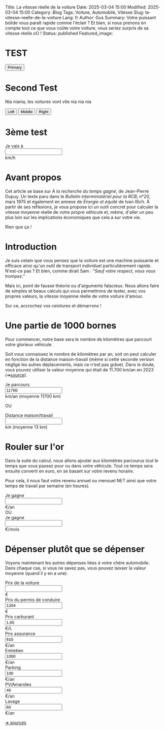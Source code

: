 Title: La vitesse réelle de la voiture
Date: 2025-03-04 15:00
Modified: 2025-03-04 15:00
Category: Blog
Tags: Voiture, Automobile, Vitesse
Slug: la-vitesse-reelle-de-la-voiture
Lang: fr
Author: Gus
Summary: Votre puissant bolide vous paraît rapide comme l'éclair ? Et bien, si nous prenons en compte tout ce que vous coûte votre voiture, vous seriez surpris de sa vitesse réelle oO !
Status: published
Featured_image: 

# TEST

<button type="button" class="btn btn-primary">Primary</button>

# Second Test

Nia niania, les voitures vont vite nia nia nia
<div class="btn-group" role="group" aria-label="Basic example">
  <button type="button" class="btn btn-secondary">Left</button>
  <button type="button" class="btn btn-secondary">Middle</button>
  <button type="button" class="btn btn-secondary">Right</button>
</div>

# 3ème test

<div class="input-group mb-3">
  <div class="input-group-prepend">
    <span class="input-group-text">Je vais à </span>
  </div>
  <input type="text" class="form-control" aria-label="Amount (to the nearest dollar)">
  <div class="input-group-append">
    <span class="input-group-text">km/h</span>
  </div>
</div>

# Avant propos

Cet article se base sur *À la recherche du temps gagné*, de Jean-Pierre Dupuy.
Un texte paru dans le *Bulletin interministériel pour la RCB*, n°20, mars 1975 et également en annexe de *Énergie et équité* de Ivan Illich.
À partir de ses réflexions, je vous propose ici un outil concret pour calculer la vitesse moyenne réelle de votre propre véhicule et, même, d'aller un peu plus loin sur les implications économiques que cela a sur votre vie.

Rien que ça !

# Introduction

Je suis cetain que vous pensez que la voiture est une machine puissante et efficace ainsi qu'un outil de transport individuel particulièrement rapide.
N'est-ce pas ?
Et bien, comme dirait Sam : *"Sauf votre respect, vous vous trompez."*

Mais ici, point de fausse théorie ou d'arguments falacieux.
Nous allons faire de simples et beaux calculs qui vous permettrons de tester, avec vos propres valeurs, la vitesse moyenne réelle de votre voiture d'amour.

Sur ce, accrochez vos ceintures et démarrons !

# Une partie de 1000 bornes

Pour commencer, notre base sera le nombre de kilomètres que parcourt votre glorieux véhicule.

Soit vous connaissez le nombre de kilomètres par an, soit on peut calculer en fonction de la distance maison-travail (même si cette seconde version néglige les autres déplacements, mais ce n'est pas grâve).
Dans le doute, vous pouvez utiliser la valeur moyenne qui était de 11.700 km/an en 2023 (➔[source](https://www.statistiques.developpement-durable.gouv.fr/393-millions-de-voitures-en-circulation-en-france-au-1er-janvier-2024)).

<div class="input-group">
  <div class="input-group-prepend">
    <span class="input-group-text">Je parcours </span>
  </div>
  <input type="text" class="form-control km-per-year" aria-label="km/an" value="11700">
  <div class="input-group-append">
    <span class="input-group-text">km/an (moyenne 11700 km)</span>
  </div>
</div>

OU

<div class="input-group">
  <div class="input-group-prepend">
    <span class="input-group-text">Distance maison/travail </span>
  </div>
  <input type="text" class="form-control km-home-work" aria-label="km">
  <div class="input-group-append">
    <span class="input-group-text">km (moyenne 13 km)</span>
  </div>
</div>

# Rouler sur l'or

Dans la suite du calcul, nous allons ajouter aux kilomètres parcourus tout le temps que vous passez pour ou dans votre véhicule.
Tout ce temps sera ensuite converti en euro, en se basant sur votre revenu horaire.

Pour cela, il nous faut votre revenu annuel ou mensuel NET ainsi que votre temps de travail par semaine (en heures).

<div class="input-group">
  <div class="input-group-prepend">
    <span class="input-group-text">Je gagne </span>
  </div>
  <input type="text" class="form-control euros-per-year" aria-label="€">
  <div class="input-group-append">
    <span class="input-group-text">€/an</span>
  </div>
</div>
OU
<div class="input-group">
  <div class="input-group-prepend">
    <span class="input-group-text">Je gagne </span>
  </div>
  <input type="text" class="form-control euro-per-month" aria-label="€">
  <div class="input-group-append">
    <span class="input-group-text">€/mois</span>
  </div>
</div>

# Dépenser plutôt que se dépenser

Voyons maintenant les autres dépenses liées à votre chère automobile.
Dans chaque cas, si vous ne savez pas, vous pouvez laisser la valeur moyenne (quand il y en a une).

<div class="input-group">
  <div class="input-group-prepend">
    <span class="input-group-text">Prix de la voiture </span>
  </div>
  <input type="text" class="form-control car-price" aria-label="€">
  <div class="input-group-append">
    <span class="input-group-text">€</span>
  </div>
</div>
<div class="input-group">
  <div class="input-group-prepend">
    <span class="input-group-text">Prix du permis de conduire</span>
  </div>
  <input type="text" class="form-control permis-price" aria-label="€" value="1204">
  <div class="input-group-append">
    <span class="input-group-text">€</span>
  </div>
</div>
<div class="input-group">
  <div class="input-group-prepend">
    <span class="input-group-text">Prix carburant</span>
  </div>
  <input type="text" class="form-control gaz-price-per-liter" aria-label="€" value="1,65">
  <div class="input-group-append">
    <span class="input-group-text">€/L</span>
  </div>
</div>
<div class="input-group">
  <div class="input-group-prepend">
    <span class="input-group-text">Prix assurance</span>
  </div>
  <input type="text" class="form-control insurance-price-per-year" aria-label="€" value="610">
  <div class="input-group-append">
    <span class="input-group-text">€/an</span>
  </div>
</div>
<div class="input-group">
  <div class="input-group-prepend">
    <span class="input-group-text">Entretien</span>
  </div>
  <input type="text" class="form-control maintenance-price-per-year" aria-label="€" value="1000">
  <div class="input-group-append">
    <span class="input-group-text">€/an</span>
  </div>
</div>
<div class="input-group">
  <div class="input-group-prepend">
    <span class="input-group-text">Parking</span>
  </div>
  <input type="text" class="form-control parking-price-per-year" aria-label="€" value="100">
  <div class="input-group-append">
    <span class="input-group-text">€/an</span>
  </div>
</div>
<div class="input-group">
  <div class="input-group-prepend">
    <span class="input-group-text">PV/Amandes</span>
  </div>
  <input type="text" class="form-control control-price-per-year" aria-label="€" value="46">
  <div class="input-group-append">
    <span class="input-group-text">€/an</span>
  </div>
</div>
<div class="input-group">
  <div class="input-group-prepend">
    <span class="input-group-text">Lavage</span>
  </div>
  <input type="text" class="form-control wash-price-per-year" aria-label="€" value="60">
  <div class="input-group-append">
    <span class="input-group-text">€/an</span>
  </div>
</div>

[➔ sources](https://bonpote.com/le-vrai-cout-dune-voiture-ou-de-la-voiture/)
